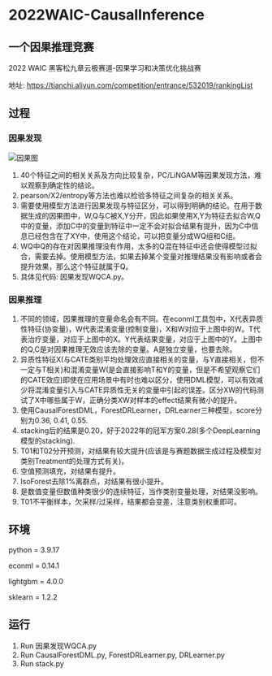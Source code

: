 # 2022WAIC-CausalInference


## 一个因果推理竞赛
2022 WAIC 黑客松九章云极赛道-因果学习和决策优化挑战赛  

地址: https://tianchi.aliyun.com/competition/entrance/532019/rankingList

## 过程

### 因果发现
![因果图](https://img.alicdn.com/imgextra/i4/O1CN01VNDxpX1xOp4KeeFS6_!!6000000006434-2-tps-271-206.png)
1. 40个特征之间的相关关系及方向比较复杂，PC/LiNGAM等因果发现方法，难以观察到确定性的结论。
2. pearson/X2/entropy等方法也难以检验多特征之间复杂的相关关系。
3. 需要使用模型方法进行因果发现与特征区分，可以得到明确的结论。在用于数据生成的因果图中，W,Q与C被X,Y分开，因此如果使用X,Y为特征去拟合W,Q中的变量，添加C中的变量到特征中一定不会对拟合结果有提升，因为C中信息已经包含在了XY中，使用这个结论，可以把变量分成WQ组和C组。
4. WQ中Q的存在对因果推理没有作用，太多的Q混在特征中还会使得模型过拟合，需要去掉。使用模型方法，如果去掉某个变量对推理结果没有影响或者会提升效果，那么这个特征就属于Q。
5. 具体见代码: 因果发现WQCA.py。

### 因果推理

1. 不同的领域，因果推理的变量命名会有不同。在econml工具包中，X代表异质性特征(协变量)，W代表混淆变量(控制变量)，X和W对应于上图中的W。T代表治疗变量，对应于上图中的X。Y代表结果变量，对应于上图中的Y。上图中的Q,C是对因果推理无效应该去除的变量。A是独立变量，也要去除。
2. 异质性特征X(与CATE类别平均处理效应直接相关的变量，与Y直接相关，但不一定与T相关)和混淆变量W(是会直接影响T和Y的变量，但是不希望观察它们的CATE效应)即使在应用场景中有时也难以区分，使用DML模型，可以有效减少将混淆变量引入与CATE异质性无关的变量中引起的误差。区分XW的代码测试了X中哪些属于W，正确分类XW对样本的effect结果有微小的提升。
3. 使用CausalForestDML，ForestDRLearner，DRLearner三种模型，score分别为0.36, 0.41, 0.55.
4. stacking后的结果是0.20，好于2022年的冠军方案0.28(多个DeepLearning模型的stacking).
5. T01和T02分开预测，对结果有较大提升(应该是与赛题数据生成过程及模型对类别Treatment的处理方式有关)。
6. 空值预测填充，对结果有提升。
7. IsoForest去除1%离群点，对结果有很小提升。
8. 是数值变量但数值种类很少的连续特征，当作类别变量处理，对结果没影响。
9. T01不平衡样本，欠采样/过采样，结果都会变差，注意类别权重即可。


## 环境

python = 3.9.17

econml = 0.14.1  

lightgbm = 4.0.0  

sklearn = 1.2.2  


## 运行

1. Run 因果发现WQCA.py
2. Run CausalForestDML.py, ForestDRLearner.py, DRLearner.py
3. Run stack.py
